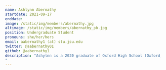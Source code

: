 ```yaml
---
name: Ashlynn Abernathy
startdate: 2021-09-17
enddate:
image: /static/img/members/abernathy.jpg
altimage: /static/img/members/abernathy_pb.jpg
position: Undergraduate Student
pronouns: she/her/hers
email: aabernathy1 (at) stu.jsu.edu
twitter: @aabernathy01
github: @aabernathy1
description: "Ashylnn is a 2020 graduate of Oxford High School (Oxford, AL) and is currently a freshman undergraduate student at JSU, where she is double-majoring in Pre-Health Professional Biology and General Mathematics. She loves animals and the outdoors and is especially interested in learning more about genetics and integrative taxonomy of organisms. Ashlynn is assisting as we get several projects started in the lab.
"
---
```

